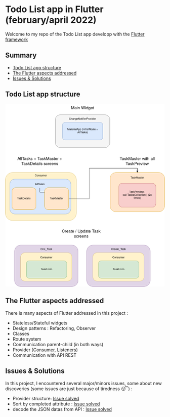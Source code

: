 # Todo List app in Flutter (february/april 2022)

Welcome to my repo of the Todo List app developp with the [Flutter framework](https://flutter.dev/)

## Summary
- [Todo List app structure](#todo-list-app-structure)
- [The Flutter aspects addressed](#the-flutter-aspects-addressed)
- [Issues & Solutions](#issues--solutions)

## Todo List app structure

<p align="center">
<img src="https://github.com/sebastienklaus/flutter_ToDoList/blob/master/TodoList%20tree.drawio.png" alt="Todo List structure" width="600"/>
</p>

## The Flutter aspects addressed

There is many aspects of Flutter addressed in this project : 
- Stateless/Stateful widgets
- Design patterns : Refactoring, Observer
- Classes
- Route system
- Communication parent-child (in both ways)
- Provider (Consumer, Listeners)
- Communication with API REST 

## Issues & Solutions

In this project, I encountered several major/minors issues, some about new discoveries (some issues are just because of tiredness :sleeping:) :
- Provider structure: [Issue solved](https://docs.flutter.dev/development/data-and-backend/state-mgmt/simple#changenotifier)
- Sort by completed attribute : [Issue solved](https://stackoverflow.com/questions/61881850/sort-list-based-on-boolean#answers-header)
- decode the JSON datas from API : [Issue solved](https://stackoverflow.com/questions/55666787/how-to-fix-type-errors-when-parsing-json-in-flutter#answers-header)
